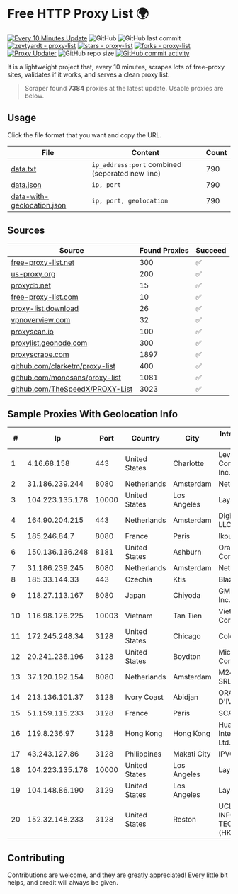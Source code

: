 
# Free HTTP Proxy List 🌍

[![Every 10 Minutes Update](https://github.com/mertguvencli/http-proxy-list/actions/workflows/main.yml/badge.svg?branch=main)](https://github.com/mertguvencli/http-proxy-list/actions/workflows/main.yml)
![GitHub](https://img.shields.io/github/license/mertguvencli/http-proxy-list)
![GitHub last commit](https://img.shields.io/github/last-commit/mertguvencli/http-proxy-list)
[![zevtyardt - proxy-list](https://img.shields.io/static/v1?label=zevtyardt&message=proxy-list&color=blue&logo=github)](https://github.com/zevtyardt/proxy-list "Go to GitHub repo")
[![stars - proxy-list](https://img.shields.io/github/stars/zevtyardt/proxy-list?style=social)](https://github.com/zevtyardt/proxy-list)
[![forks - proxy-list](https://img.shields.io/github/forks/zevtyardt/proxy-list?style=social)](https://github.com/zevtyardt/proxy-list)
[![Proxy Updater](https://github.com/zevtyardt/proxy-list/workflows/Proxy%20Updater/badge.svg)](https://github.com/zevtyardt/proxy-list/actions?query=workflow:"Proxy+Updater")
![GitHub repo size](https://img.shields.io/github/repo-size/zevtyardt/proxy-list)
[![GitHub commit activity](https://img.shields.io/github/commit-activity/m/zevtyardt/proxy-list?logo=commits)](https://github.com/zevtyardt/proxy-list/commits/main)

It is a lightweight project that, every 10 minutes, scrapes lots of free-proxy sites, validates if it works, and serves a clean proxy list.

> Scraper found **7384** proxies at the latest update. Usable proxies are below.

## Usage

Click the file format that you want and copy the URL.

|File|Content|Count|
|----|-------|-----|
|[data.txt](https://raw.githubusercontent.com/mertguvencli/http-proxy-list/main/proxy-list/data.txt)|`ip_address:port` combined (seperated new line)|790|
|[data.json](https://raw.githubusercontent.com/mertguvencli/http-proxy-list/main/proxy-list/data.json)|`ip, port`|790|
|[data-with-geolocation.json](https://raw.githubusercontent.com/mertguvencli/http-proxy-list/main/proxy-list/data-with-geolocation.json)|`ip, port, geolocation`|790|

## Sources

|Source|Found Proxies|Succeed|
|------|-------------|-------|
|[free-proxy-list.net](https://free-proxy-list.net)|300|✅|
|[us-proxy.org](https://www.us-proxy.org)|200|✅|
|[proxydb.net](http://proxydb.net)|15|✅|
|[free-proxy-list.com](https://free-proxy-list.com/?page=&port=&type%5B%5D=http&type%5B%5D=https&up_time=0&search=Search)|10|✅|
|[proxy-list.download](https://www.proxy-list.download/HTTP)|26|✅|
|[vpnoverview.com](https://vpnoverview.com/privacy/anonymous-browsing/free-proxy-servers)|32|✅|
|[proxyscan.io](https://www.proxyscan.io)|100|✅|
|[proxylist.geonode.com](https://proxylist.geonode.com/api/proxy-list?limit=300&page=1&sort_by=lastChecked&sort_type=desc&protocols=http,https)|300|✅|
|[proxyscrape.com](https://api.proxyscrape.com/v2/?request=displayproxies&protocol=http&timeout=10000&country=all&ssl=all&anonymity=all)|1897|✅|
|[github.com/clarketm/proxy-list](https://raw.githubusercontent.com/clarketm/proxy-list/master/proxy-list-raw.txt)|400|✅|
|[github.com/monosans/proxy-list](https://raw.githubusercontent.com/monosans/proxy-list/main/proxies/http.txt)|1081|✅|
|[github.com/TheSpeedX/PROXY-List](https://raw.githubusercontent.com/TheSpeedX/PROXY-List/master/http.txt)|3023|✅|


## Sample Proxies With Geolocation Info

|#|Ip|Port|Country|City|Internet Service Provider|
|-|--|----|-------|----|-------------------------|
|1|4.16.68.158|443|United States|Charlotte|Level 3 Communications, Inc.|
|2|31.186.239.244|8080|Netherlands|Amsterdam|NetSkope Inc|
|3|104.223.135.178|10000|United States|Los Angeles|LayerHost|
|4|164.90.204.215|443|Netherlands|Amsterdam|DigitalOcean, LLC|
|5|185.246.84.7|8080|France|Paris|Ikoula Net SAS|
|6|150.136.136.248|8181|United States|Ashburn|Oracle Corporation|
|7|31.186.239.245|8080|Netherlands|Amsterdam|NetSkope Inc|
|8|185.33.144.33|443|Czechia|Ktis|BlazeArts Kft|
|9|118.27.113.167|8080|Japan|Chiyoda|GMO Internet, Inc.|
|10|116.98.176.225|10003|Vietnam|Tan Tien|Viettel Corporation|
|11|172.245.248.34|3128|United States|Chicago|ColoCrossing|
|12|20.241.236.196|3128|United States|Boydton|Microsoft Corporation|
|13|37.120.192.154|8080|Netherlands|Amsterdam|M247 Europe SRL|
|14|213.136.101.37|3128|Ivory Coast|Abidjan|ORANGE COTE D'IVOIRE|
|15|51.159.115.233|3128|France|Paris|SCALEWAY|
|16|119.8.236.97|3128|Hong Kong|Hong Kong|Huawei International Pte. Ltd.|
|17|43.243.127.86|3128|Philippines|Makati City|IPVG|
|18|104.223.135.178|10000|United States|Los Angeles|LayerHost|
|19|104.148.86.190|3129|United States|Los Angeles|LayerHost|
|20|152.32.148.233|3128|United States|Reston|UCLOUD INFORMATION TECHNOLOGY (HK) LIMITED|



## Contributing

Contributions are welcome, and they are greatly appreciated! Every
little bit helps, and credit will always be given.

